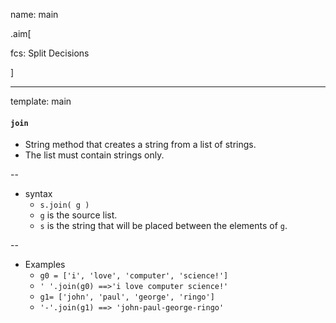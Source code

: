 name: main

.aim[<div>
  fcs: Split Decisions
  </div>]

  
---
template: main

#### `join`
- String method that creates a string from a list of strings.
- The list must contain strings only.

--
- syntax
  - `s.join( g )`
  - `g` is the source list.
  - `s` is the string that will be placed between the elements of `g`.

--
- Examples
  - `g0 = ['i', 'love', 'computer', 'science!']`
  - `' '.join(g0) ==>'i love computer science!'`
  - `g1= ['john', 'paul', 'george', 'ringo'] `
  - `'-'.join(g1) ==> 'john-paul-george-ringo'`
